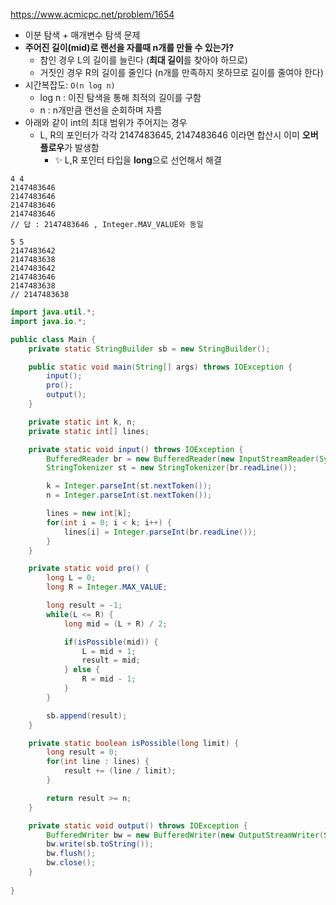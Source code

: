 https://www.acmicpc.net/problem/1654

- 이분 탐색 + 매개변수 탐색 문제
- **주어진 길이(mid)로 랜선을 자를때 n개를 만들 수 있는가?**
    - 참인 경우 L의 길이를 늘린다 (**최대 길이**를 찾아야 하므로)
    - 거짓인 경우 R의 길이를 줄인다 (n개를 만족하지 못하므로 길이를 줄여야 한다)
- 시간복잡도: `O(n log n)`
    - log n : 이진 탐색을 통해 최적의 길이를 구함
    - n : n개만큼 랜선을 순회하며 자름
- 아래와 같이 int의 최대 범위가 주어지는 경우
    - L, R의 포인터가 각각 2147483645, 2147483646 이라면 합산시 이미 **오버플로우**가 발생함
        - ✨ L,R 포인터 타입을 **long**으로 선언해서 해결

```
4 4
2147483646
2147483646
2147483646
2147483646
// 답 : 2147483646 , Integer.MAV_VALUE와 동일

5 5
2147483642
2147483638
2147483642
2147483646
2147483638
// 2147483638
```

```java
import java.util.*;
import java.io.*;

public class Main {
    private static StringBuilder sb = new StringBuilder();

    public static void main(String[] args) throws IOException {
        input();
        pro();
        output();
    }

    private static int k, n;
    private static int[] lines;

    private static void input() throws IOException {
        BufferedReader br = new BufferedReader(new InputStreamReader(System.in));
        StringTokenizer st = new StringTokenizer(br.readLine());

        k = Integer.parseInt(st.nextToken());
        n = Integer.parseInt(st.nextToken()); 

        lines = new int[k];
        for(int i = 0; i < k; i++) {
            lines[i] = Integer.parseInt(br.readLine());
        }
    }

    private static void pro() {
        long L = 0;
        long R = Integer.MAX_VALUE;

        long result = -1;
        while(L <= R) {
            long mid = (L + R) / 2;

            if(isPossible(mid)) {
                L = mid + 1;
                result = mid;
            } else {
                R = mid - 1;
            }
        }

        sb.append(result);
    }

    private static boolean isPossible(long limit) {
        long result = 0;
        for(int line : lines) {
            result += (line / limit);
        }

        return result >= n;
    }

    private static void output() throws IOException {
        BufferedWriter bw = new BufferedWriter(new OutputStreamWriter(System.out));
        bw.write(sb.toString());
        bw.flush();
        bw.close();
    }
    
}
```